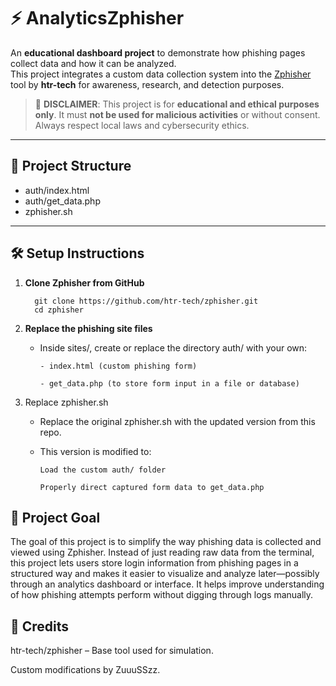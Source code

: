 # ⚡ AnalyticsZphisher

An **educational dashboard project** to demonstrate how phishing pages collect data and how it can be analyzed.  
This project integrates a custom data collection system into the [Zphisher](https://github.com/htr-tech/zphisher) tool by **htr-tech** for awareness, research, and detection purposes.

> 🚨 **DISCLAIMER**: This project is for **educational and ethical purposes only**. It must **not be used for malicious activities** or without consent. Always respect local laws and cybersecurity ethics.

---

## 📁 Project Structure

- auth/index.html 
- auth/get_data.php
- zphisher.sh

---

## 🛠️ Setup Instructions

1. **Clone Zphisher from GitHub**

         git clone https://github.com/htr-tech/zphisher.git
         cd zphisher
   
3. **Replace the phishing site files**

   - Inside sites/, create or replace the directory auth/ with your own:

         - index.html (custom phishing form)

         - get_data.php (to store form input in a file or database)

4. Replace zphisher.sh

   - Replace the original zphisher.sh with the updated version from this repo.

   - This version is modified to:

         Load the custom auth/ folder

         Properly direct captured form data to get_data.php

## 🎯 Project Goal

The goal of this project is to simplify the way phishing data is collected and viewed using Zphisher. Instead of just reading raw data from the terminal, this project lets users store login information from phishing pages in a structured way and makes it easier to visualize and analyze later—possibly through an analytics dashboard or interface. It helps improve understanding of how phishing attempts perform without digging through logs manually.


## 🙏 Credits

htr-tech/zphisher – Base tool used for simulation.

Custom modifications by ZuuuSSzz.
